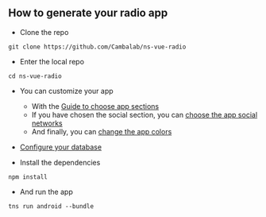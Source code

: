 ## How to generate your radio app

 * Clone the repo

`git clone https://github.com/Cambalab/ns-vue-radio`

* Enter the local repo

`cd ns-vue-radio`

* You can customize your app
  - With the [Guide to choose app sections](./Guide-to-choose-the-sections)
  - If you have chosen the social section, you can [choose the app social networks](./Guide-to-choose-app-social-networks)
  - And finally, you can [change the app colors](./Guide-to-change-app-colors)

* [Configure your database](./Guide-to-configure-your-database)

* Install the dependencies

`npm install`

* And run the app

`tns run android --bundle`
